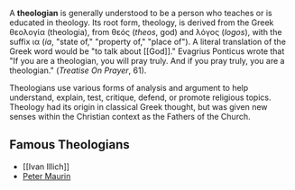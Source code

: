 A **theologian** is generally understood to be a person who teaches or is educated in theology. Its root form, theology, is derived from the Greek θεολογία (theologia), from θεός (_theos_, god) and λόγος (_logos_), with the suffix ια (_ia_, "state of," "property of," "place of"). A literal translation of the Greek word would be "to talk about [[God]]." Evagrius Ponticus wrote that "If you are a theologian, you will pray truly. And if you pray truly, you are a theologian." (_Treatise On Prayer_, 61).

Theologians use various forms of analysis and argument to help understand, explain, test, critique, defend, or promote religious topics. Theology had its origin in classical Greek thought, but was given new senses within the Christian context as the Fathers of the Church.

## Famous Theologians
- [[Ivan Illich]]
- [Peter Maurin](Peter%20Maurin.md)